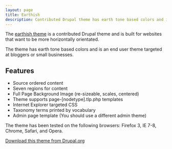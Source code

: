 ```yaml
---
layout: page
title: Earthish
description: Contributed Drupal theme has earth tone based colors and is an end user theme targeted at bloggers or small businesses. Built for websites that want to be more horizontally orientated.
---
```


<p>The <a href="http://drupal.org/project/earthish">earthish theme</a> is a contributed Drupal theme and is built for websites that want to be more horizontally orientated.</p>

<p>The theme has earth tone based colors and is an end user theme targeted at bloggers or small businesses.</p>

<h2>Features</h2>
<ul>
    <li>Source ordered content</li>
    <li>Seven regions for content</li>
    <li>Full Page Background Image (re-sizeable, scales, centered)</li>
    <li>Theme supports page-[nodetype].tlp.php templates</li>
    <li>Internet Explorer targeted CSS</li>
    <li>Taxonomy terms printed by vocabulary</li>
    <li>Admin page template (You should use a different admin theme)</li>
</ul>
<p>The theme has been tested on the following browsers: Firefox 3, IE 7-8, Chrome, Safari, and Opera.</p>

<p><a href="http://drupal.org/project/earthish">Download this theme from Drupal.org</a></p>
